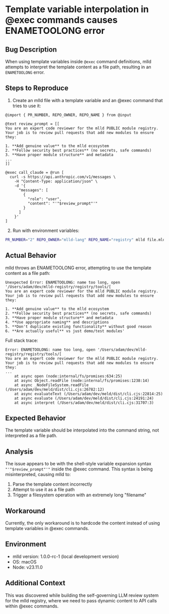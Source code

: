 # Template variable interpolation in @exec commands causes ENAMETOOLONG error

## Bug Description

When using template variables inside `@exec` command definitions, mlld attempts to interpret the template content as a file path, resulting in an `ENAMETOOLONG` error.

## Steps to Reproduce

1. Create an mlld file with a template variable and an @exec command that tries to use it:

```mlld
@import { PR_NUMBER, REPO_OWNER, REPO_NAME } from @input

@text review_prompt = [[
You are an expert code reviewer for the mlld PUBLIC module registry. Your job is to review pull requests that add new modules to ensure they:

1. **Add genuine value** to the mlld ecosystem
2. **Follow security best practices** (no secrets, safe commands)  
3. **Have proper module structure** and metadata
...
]]

@exec call_claude = @run [
  curl -s https://api.anthropic.com/v1/messages \
    -H "Content-Type: application/json" \
    -d '{
      "messages": [
        {
          "role": "user", 
          "content": "'"$review_prompt"'"
        }
      ]
    }'
]
```

2. Run with environment variables:
```bash
PR_NUMBER="2" REPO_OWNER="mlld-lang" REPO_NAME="registry" mlld file.mld
```

## Actual Behavior

mlld throws an ENAMETOOLONG error, attempting to use the template content as a file path:

```
Unexpected Error: ENAMETOOLONG: name too long, open '/Users/adam/dev/mlld-registry/registry/tools/[
You are an expert code reviewer for the mlld PUBLIC module registry. Your job is to review pull requests that add new modules to ensure they:

1. **Add genuine value** to the mlld ecosystem
2. **Follow security best practices** (no secrets, safe commands)  
3. **Have proper module structure** and metadata
4. **Use appropriate naming** and descriptions
5. **Don't duplicate existing functionality** without good reason
6. **Are actually useful** vs just demo/test modules'
```

Full stack trace:
```
Error: ENAMETOOLONG: name too long, open '/Users/adam/dev/mlld-registry/registry/tools/[
You are an expert code reviewer for the mlld PUBLIC module registry. Your job is to review pull requests that add new modules to ensure they:
...
    at async open (node:internal/fs/promises:634:25)
    at async Object.readFile (node:internal/fs/promises:1238:14)
    at async _NodeFileSystem.readFile (/Users/adam/dev/meld/dist/cli.cjs:26782:12)
    at async evaluateText (/Users/adam/dev/meld/dist/cli.cjs:22814:25)
    at async evaluate (/Users/adam/dev/meld/dist/cli.cjs:24191:24)
    at async interpret (/Users/adam/dev/meld/dist/cli.cjs:31707:3)
```

## Expected Behavior

The template variable should be interpolated into the command string, not interpreted as a file path.

## Analysis

The issue appears to be with the shell-style variable expansion syntax `"'"$review_prompt"'"` inside the @exec command. This syntax is being misinterpreted, causing mlld to:

1. Parse the template content incorrectly
2. Attempt to use it as a file path 
3. Trigger a filesystem operation with an extremely long "filename"

## Workaround

Currently, the only workaround is to hardcode the content instead of using template variables in @exec commands.

## Environment

- mlld version: 1.0.0-rc-1 (local development version)
- OS: macOS
- Node: v23.11.0

## Additional Context

This was discovered while building the self-governing LLM review system for the mlld registry, where we need to pass dynamic content to API calls within @exec commands.